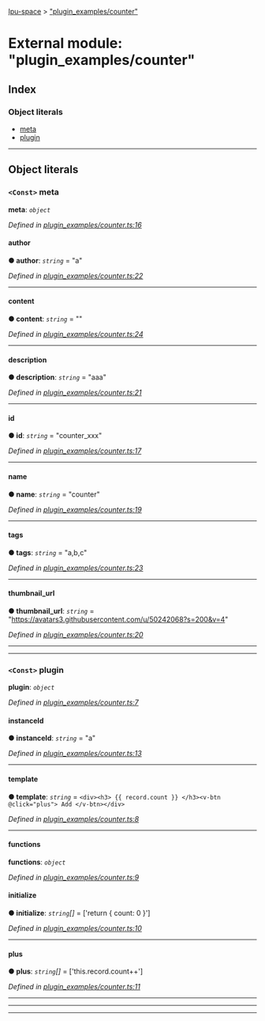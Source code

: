 [Ipu-space](../README.md) > ["plugin_examples/counter"](../modules/plugin_examples_counter_.md)

# External module: "plugin_examples/counter"

## Index

### Object literals

* [meta](plugin_examples_counter_.md#meta)
* [plugin](plugin_examples_counter_.md#plugin)

---

## Object literals

<a id="meta"></a>

### `<Const>` meta

**meta**: *`object`*

*Defined in [plugin_examples/counter.ts:16](https://github.com/i-pu/ipu/blob/102e976/client/src/plugin_examples/counter.ts#L16)*

<a id="meta.author"></a>

####  author

**● author**: *`string`* = "a"

*Defined in [plugin_examples/counter.ts:22](https://github.com/i-pu/ipu/blob/102e976/client/src/plugin_examples/counter.ts#L22)*

___
<a id="meta.content"></a>

####  content

**● content**: *`string`* = "<html></html>"

*Defined in [plugin_examples/counter.ts:24](https://github.com/i-pu/ipu/blob/102e976/client/src/plugin_examples/counter.ts#L24)*

___
<a id="meta.description"></a>

####  description

**● description**: *`string`* = "aaa"

*Defined in [plugin_examples/counter.ts:21](https://github.com/i-pu/ipu/blob/102e976/client/src/plugin_examples/counter.ts#L21)*

___
<a id="meta.id"></a>

####  id

**● id**: *`string`* = "counter_xxx"

*Defined in [plugin_examples/counter.ts:17](https://github.com/i-pu/ipu/blob/102e976/client/src/plugin_examples/counter.ts#L17)*

___
<a id="meta.name"></a>

####  name

**● name**: *`string`* = "counter"

*Defined in [plugin_examples/counter.ts:19](https://github.com/i-pu/ipu/blob/102e976/client/src/plugin_examples/counter.ts#L19)*

___
<a id="meta.tags"></a>

####  tags

**● tags**: *`string`* = "a,b,c"

*Defined in [plugin_examples/counter.ts:23](https://github.com/i-pu/ipu/blob/102e976/client/src/plugin_examples/counter.ts#L23)*

___
<a id="meta.thumbnail_url"></a>

####  thumbnail_url

**● thumbnail_url**: *`string`* = "https://avatars3.githubusercontent.com/u/50242068?s=200&v=4"

*Defined in [plugin_examples/counter.ts:20](https://github.com/i-pu/ipu/blob/102e976/client/src/plugin_examples/counter.ts#L20)*

___

___
<a id="plugin"></a>

### `<Const>` plugin

**plugin**: *`object`*

*Defined in [plugin_examples/counter.ts:7](https://github.com/i-pu/ipu/blob/102e976/client/src/plugin_examples/counter.ts#L7)*

<a id="plugin.instanceid"></a>

####  instanceId

**● instanceId**: *`string`* = "a"

*Defined in [plugin_examples/counter.ts:13](https://github.com/i-pu/ipu/blob/102e976/client/src/plugin_examples/counter.ts#L13)*

___
<a id="plugin.template"></a>

####  template

**● template**: *`string`* =  `<div><h3> {{ record.count }} </h3><v-btn @click="plus"> Add </v-btn></div>`

*Defined in [plugin_examples/counter.ts:8](https://github.com/i-pu/ipu/blob/102e976/client/src/plugin_examples/counter.ts#L8)*

___
<a id="plugin.functions"></a>

####  functions

**functions**: *`object`*

*Defined in [plugin_examples/counter.ts:9](https://github.com/i-pu/ipu/blob/102e976/client/src/plugin_examples/counter.ts#L9)*

<a id="plugin.functions.initialize"></a>

####  initialize

**● initialize**: *`string`[]* =  ['return { count: 0 }']

*Defined in [plugin_examples/counter.ts:10](https://github.com/i-pu/ipu/blob/102e976/client/src/plugin_examples/counter.ts#L10)*

___
<a id="plugin.functions.plus"></a>

####  plus

**● plus**: *`string`[]* =  ['this.record.count++']

*Defined in [plugin_examples/counter.ts:11](https://github.com/i-pu/ipu/blob/102e976/client/src/plugin_examples/counter.ts#L11)*

___

___

___

